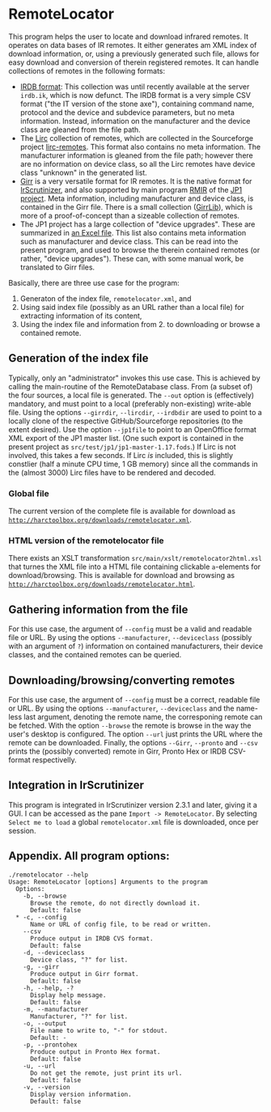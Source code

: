 # RemoteLocator
This program helps the user to locate and download infrared remotes.
It operates on data bases of IR remotes. It either generates am XML index of download information,
or, using a previously generated such file, allows for easy download and conversion of therein registered remotes.
It can handle collections of remotes in the following formats:

* [IRDB format](https://github.com/probonopd/irdb): This collection was until recently available at the server `irdb.ik`, which is now defunct.
The IRDB format is a very simple CSV format ("the IT version of the stone axe"), containing command name, protocol and the device and subdevice parameters,
but no meta information. Instead, information on the manufacturer and the device class are gleaned from the file path.
* The [Lirc](http://lirc.org) collection of remotes, which are collected in the Sourceforge project [lirc-remotes](https://sourceforge.net/projects/lirc-remotes/).
This format also contains no meta information.
The manufacturer information is gleaned from the file path; however there are no information on device class,
so all the Lirc remotes have device class "unknown" in the generated list.
* [Girr](http://harctoolbox.org/Girr.html) is a very versatile format for IR remotes.
It is the native format for [IrScrutinizer](http://harctoolbox.org/IrScrutinizer.html), and also supported by main program
[RMIR](https://sourceforge.net/projects/controlremote/) of the [JP1 project](http://hifi-remote.com/forums/index.php).
Meta information, including manufacturer and device class, is contained in the Girr file.
There is a small collection ([GirrLib](https://github.com/bengtmartensson/GirrLib)),
which is more of a proof-of-concept than a sizeable collection of remotes.
* The JP1 project has a large collection of "device upgrades". These are summarized in
[an Excel file](http://www.hifi-remote.com/forums/dload.php?action=file&file_id=26701).
This list also contains meta information such as manufacturer and device class.
This can be read into the present program, and used to browse the therein contained remotes (or rather, "device upgrades").
These can, with some manual work, be translated to Girr files.

Basically, there are three use case for the program:

1. Generaton of the index file, `remotelocator.xml`, and
2. Using said index file (possibly as an URL rather than a local file) for extracting information of its content,
3. Using the index file and information from 2. to downloading or browse a contained remote.

## Generation of the index file
Typically, only an "administrator" invokes this use case.
This is achieved by calling the main-routine of the RemoteDatabase class.
From (a subset of) the four sources, a local file is generated.
The `--out` option is (effectively) mandatory, and must point to a local (preferably non-existing) write-able file.
Using the options `--girrdir`, `--lircdir`, `--irdbdir` are used to point to a locally clone of the respective GitHub/Sourceforge repositories
(to the extent desired).
Use the option `--jp1file` to point to an OpenOffice format XML export of the JP1 master list.
(One such export is contained in the present project as  `src/test/jp1/jp1-master-1.17.fods`.)
If Lirc is not involved, this takes a few seconds. If Lirc _is_ included, this is slightly constlier (half a minute CPU time, 1 GB memory)
since all the commands in the (almost 3000) Lirc files have to be rendered and decoded.

### Global file
The current version of the complete file is available for download as
[`http://harctoolbox.org/downloads/remotelocator.xml`](http://harctoolbox.org/downloads/remotelocator.xml).

### HTML version of the remotelocator file
There exists an XSLT transformation `src/main/xslt/remotelocator2html.xsl` that turnes the XML file into a HTML file
containing clickable `a`-elements for download/browsing.
This is available for download and browsing as
[`http://harctoolbox.org/downloads/remotelocator.html`](http://harctoolbox.org/downloads/remotelocator.html).

## Gathering information from the file
For this use case, the argument of `--config` must be a valid and readable file or URL. By using the options
`--manufacturer`, `--deviceclass` (possibly with an argument of `?`) information on contained manufacturers, their device classes,
and the contained remotes can be queried.

## Downloading/browsing/converting remotes
For this use case, the argument of `--config` must be a correct, readable file or URL. By using the options
`--manufacturer`, `--deviceclass` and the name-less last argument, denoting the remote name, the corresponing remote can be fetched.
With the option `--browse` the remote is browse in the way the user's desktop is configured.
The option `--url` just prints the URL where the remote can be downloaded. Finally, the options `--Girr`, `--pronto` and `--csv`
prints the (possibly converted) remote in Girr, Pronto Hex or IRDB CSV-format respectivelly.

## Integration in IrScrutinizer
This program is integrated in IrScrutinizer version 2.3.1 and later, giving it a GUI.
I can be accessed as the pane `Import -> RemoteLocator`.
By selecting `Select me to load` a global `remotelocator.xml` file is downloaded, once per session.

## Appendix. All program options:
```
./remotelocator --help
Usage: RemoteLocator [options] Arguments to the program
  Options:
    -b, --browse
      Browse the remote, do not directly download it.
      Default: false
  * -c, --config
      Name or URL of config file, to be read or written.
    --csv
      Produce output in IRDB CVS format.
      Default: false
    -d, --deviceclass
      Device class, "?" for list.
    -g, --girr
      Produce output in Girr format.
      Default: false
    -h, --help, -?
      Display help message.
      Default: false
    -m, --manufacturer
      Manufacturer, "?" for list.
    -o, --output
      File name to write to, "-" for stdout.
      Default: -
    -p, --prontohex
      Produce output in Pronto Hex format.
      Default: false
    -u, --url
      Do not get the remote, just print its url.
      Default: false
    -v, --version
      Display version information.
      Default: false
```
